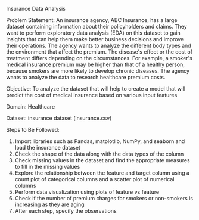 Insurance Data Analysis

Problem Statement: 
An insurance agency, ABC Insurance, has a large dataset containing information about their policyholders and claims. 
They want to perform exploratory data analysis (EDA) on this dataset to gain insights that can help them make better business decisions and improve their operations. 
The agency wants to analyze the different body types and the environment that affect the premium. 
The disease's effect or the cost of treatment differs depending on the circumstances. For example, a smoker's medical insurance premium may be higher than that of a healthy person, because smokers are more likely to develop chronic diseases. The agency wants to analyze the data to research healthcare premium costs.

Objective: To analyze the dataset that will help to create a model that will predict the cost of medical insurance based on various input features

Domain: Healthcare

Dataset: insurance dataset (insurance.csv)

Steps to Be Followed:
1.	Import libraries such as Pandas, matplotlib, NumPy, and seaborn and load the insurance dataset
2.	Check the shape of the data along with the data types of the column
3.	Check missing values in the dataset and find the appropriate measures to fill in the missing values
4.	Explore the relationship between the feature and target column using a count plot of categorical columns and a scatter plot of numerical columns
5.	Perform data visualization using plots of feature vs feature
6.	Check if the number of premium charges for smokers or non-smokers is increasing as they are aging
7.	After each step, specify the observations
